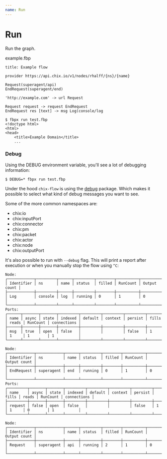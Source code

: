 ```yaml
---
name: Run
---
```


# Run

Run the graph.

example.fbp
```
title: Example flow

provider https://api.chix.io/v1/nodes/rhalff/{ns}/{name}

Request(superagent/api)
EndRequest(superagent/end)

'http://example.com' -> url Request

Request request -> request EndRequest
EndRequest res [text] -> msg Log(console/log
```


```
$ fbpx run test.fbp
<!doctype html>
<html>
<head>
    <title>Example Domain</title>
    ...
```

### Debug

Using the DEBUG environment variable, you'll see a lot of debugging information:
```
$ DEBUG=* fbpx run test.fbp
```

Under the hood `chix-flow` is using the [debug](https://www.npmjs.com/package/debug) package.
Which makes it possible to select what kind of debug messages you want to see.

Some of the more common namespaces are:

- chix:io
- chix:inputPort
- chix:connector
- chix:pm
- chix:packet
- chix:actor
- chix:node
- chix:outputPort


 It's also possible to run with `--debug` flag. This will print a report after execution or when you manually stop the flow using `^C`:
 
```
Node:
┌────────────┬─────────┬──────┬─────────┬────────┬──────────┬──────────────┐
│ Identifier │ ns      │ name │ status  │ filled │ RunCount │ Output count │
├────────────┼─────────┼──────┼─────────┼────────┼──────────┼──────────────┤
│ Log        │ console │ log  │ running │ 0      │ 1        │ 0            │
└────────────┴─────────┴──────┴─────────┴────────┴──────────┴──────────────┘
Ports:
┌──────┬───────┬───────┬─────────┬─────────┬─────────┬─────────┬───────┬───────┬──────────┬─────────────┐
│ name │ async │ state │ indexed │ default │ context │ persist │ fills │ reads │ RunCount │ connections │
├──────┼───────┼───────┼─────────┼─────────┼─────────┼─────────┼───────┼───────┼──────────┼─────────────┤
│ msg  │ true  │ open  │ false   │         │         │ false   │ 1     │ 1     │ 1        │ 1           │
└──────┴───────┴───────┴─────────┴─────────┴─────────┴─────────┴───────┴───────┴──────────┴─────────────┘

Node:
┌────────────┬────────────┬──────┬─────────┬────────┬──────────┬──────────────┐
│ Identifier │ ns         │ name │ status  │ filled │ RunCount │ Output count │
├────────────┼────────────┼──────┼─────────┼────────┼──────────┼──────────────┤
│ EndRequest │ superagent │ end  │ running │ 0      │ 1        │ 0            │
└────────────┴────────────┴──────┴─────────┴────────┴──────────┴──────────────┘
Ports:
┌─────────┬───────┬───────┬─────────┬─────────┬─────────┬─────────┬───────┬───────┬──────────┬─────────────┐
│ name    │ async │ state │ indexed │ default │ context │ persist │ fills │ reads │ RunCount │ connections │
├─────────┼───────┼───────┼─────────┼─────────┼─────────┼─────────┼───────┼───────┼──────────┼─────────────┤
│ request │ false │ open  │ false   │         │         │ false   │ 1     │ 1     │ 0        │ 1           │
└─────────┴───────┴───────┴─────────┴─────────┴─────────┴─────────┴───────┴───────┴──────────┴─────────────┘

Node:
┌────────────┬────────────┬──────┬─────────┬────────┬──────────┬──────────────┐
│ Identifier │ ns         │ name │ status  │ filled │ RunCount │ Output count │
├────────────┼────────────┼──────┼─────────┼────────┼──────────┼──────────────┤
│ Request    │ superagent │ api  │ running │ 2      │ 1        │ 0            │
└────────────┴────────────┴──────┴─────────┴────────┴──────────┴──────────────┘
 
```
